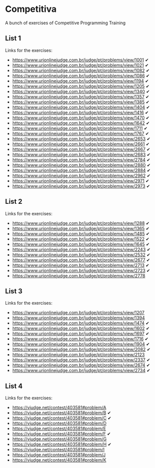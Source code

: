 # Competitiva
A bunch of exercises of Competitive Programming Training 

## List 1
Links for the exercises:
* https://www.urionlinejudge.com.br/judge/pt/problems/view/1001  ✔
* https://www.urionlinejudge.com.br/judge/pt/problems/view/1021  ✔
* https://www.urionlinejudge.com.br/judge/pt/problems/view/1082  ✔
* https://www.urionlinejudge.com.br/judge/pt/problems/view/1086  ✔
* https://www.urionlinejudge.com.br/judge/pt/problems/view/1194  ✔
* https://www.urionlinejudge.com.br/judge/pt/problems/view/1205  ✔
* https://www.urionlinejudge.com.br/judge/pt/problems/view/1340  ✔
* https://www.urionlinejudge.com.br/judge/pt/problems/view/1357  ✔
* https://www.urionlinejudge.com.br/judge/pt/problems/view/1385  ✔
* https://www.urionlinejudge.com.br/judge/pt/problems/view/1404  ✔
* https://www.urionlinejudge.com.br/judge/pt/problems/view/1416  ✔
* https://www.urionlinejudge.com.br/judge/pt/problems/view/1470  ✔
* https://www.urionlinejudge.com.br/judge/pt/problems/view/1642  ✔
* https://www.urionlinejudge.com.br/judge/pt/problems/view/1711  ✔
* https://www.urionlinejudge.com.br/judge/pt/problems/view/1767  ✔
* https://www.urionlinejudge.com.br/judge/pt/problems/view/2653  ✔
* https://www.urionlinejudge.com.br/judge/pt/problems/view/2661  ✔
* https://www.urionlinejudge.com.br/judge/pt/problems/view/2667  ✔
* https://www.urionlinejudge.com.br/judge/pt/problems/view/2683  ✔
* https://www.urionlinejudge.com.br/judge/pt/problems/view/2784  ✔
* https://www.urionlinejudge.com.br/judge/pt/problems/view/2880  ✔
* https://www.urionlinejudge.com.br/judge/pt/problems/view/2884  ✔
* https://www.urionlinejudge.com.br/judge/pt/problems/view/2962  ✔
* https://www.urionlinejudge.com.br/judge/pt/problems/view/2971  ✔
* https://www.urionlinejudge.com.br/judge/pt/problems/view/2973  ✔

## List 2
Links for the exercises:
* https://www.urionlinejudge.com.br/judge/pt/problems/view/1288  ✔
* https://www.urionlinejudge.com.br/judge/pt/problems/view/1365  ✔
* https://www.urionlinejudge.com.br/judge/pt/problems/view/1485  ✔
* https://www.urionlinejudge.com.br/judge/pt/problems/view/1522  ✔
* https://www.urionlinejudge.com.br/judge/pt/problems/view/1645  ✔
* https://www.urionlinejudge.com.br/judge/pt/problems/view/2243  ✔
* https://www.urionlinejudge.com.br/judge/pt/problems/view/2532  ✔
* https://www.urionlinejudge.com.br/judge/pt/problems/view/2677  ✔
* https://www.urionlinejudge.com.br/judge/pt/problems/view/2713  ✔
* https://www.urionlinejudge.com.br/judge/pt/problems/view/2723  ✔
* https://www.urionlinejudge.com.br/judge/pt/problems/view/2778

## List 3
Links for the exercises:
* https://www.urionlinejudge.com.br/judge/pt/problems/view/1207
* https://www.urionlinejudge.com.br/judge/pt/problems/view/1394
* https://www.urionlinejudge.com.br/judge/pt/problems/view/1474  ✔
* https://www.urionlinejudge.com.br/judge/pt/problems/view/1602  ✔
* https://www.urionlinejudge.com.br/judge/pt/problems/view/1697  ✔
* https://www.urionlinejudge.com.br/judge/pt/problems/view/1716  ✔
* https://www.urionlinejudge.com.br/judge/pt/problems/view/1904  ✔
* https://www.urionlinejudge.com.br/judge/pt/problems/view/2082  ✔
* https://www.urionlinejudge.com.br/judge/pt/problems/view/2123
* https://www.urionlinejudge.com.br/judge/pt/problems/view/2337  ✔
* https://www.urionlinejudge.com.br/judge/pt/problems/view/2674  ✔
* https://www.urionlinejudge.com.br/judge/pt/problems/view/2734  ✔

## List 4
Links for the exercises:
* https://vjudge.net/contest/403581#problem/A
* https://vjudge.net/contest/403581#problem/B  ✔
* https://vjudge.net/contest/403581#problem/C  ✔
* https://vjudge.net/contest/403581#problem/D
* https://vjudge.net/contest/403581#problem/E
* https://vjudge.net/contest/403581#problem/F  ✔
* https://vjudge.net/contest/403581#problem/G
* https://vjudge.net/contest/403581#problem/H  ✔
* https://vjudge.net/contest/403581#problem/I
* https://vjudge.net/contest/403581#problem/J
* https://vjudge.net/contest/403581#problem/K

